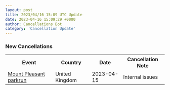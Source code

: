 ```yaml
---
layout: post
title: 2023/04/16 15:09 UTC Update
date: 2023-04-16 15:09:29 +0000
author: Cancellations Bot
category: 'Cancellation Update'
---
```


<h3>New Cancellations</h3>
<div class='hscrollable'>
<table style='width: 100%'>
    <tr>
        <th>Event</th>
        <th>Country</th>
        <th>Date</th>
        <th>Cancellation Note</th>
    </tr>
    <tr>
        <td><a href="">Mount Pleasant parkrun</a></td>
        <td>United Kingdom</td>
        <td>2023-04-15</td>
        <td>Internal issues</td>
    </tr>
</table>
</div>
